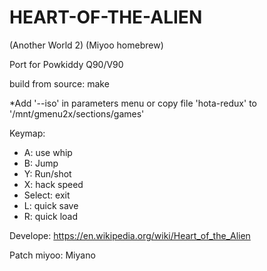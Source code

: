 # HEART-OF-THE-ALIEN  

(Another World 2) (Miyoo homebrew)

Port for Powkiddy Q90/V90

build from source: make

*Add '--iso' in parameters menu or copy file 'hota-redux' to '/mnt/gmenu2x/sections/games'

Keymap:
- A: use whip
- B: Jump
- Y: Run/shot
- X: hack speed
- Select: exit
- L: quick save
- R: quick load





Develope: https://en.wikipedia.org/wiki/Heart_of_the_Alien

Patch miyoo: Miyano
